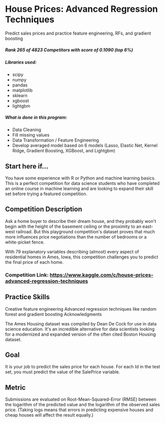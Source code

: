 # House Prices: Advanced Regression Techniques

Predict sales prices and practice feature engineering, RFs, and gradient boosting

##### Rank 265 of 4823 Competitors with score of 0.1090 (top 6%)

##### Libraries used:
-   scipy
-   numpy
-   pandas
-   matplotlib
-   sklearn
-   xgboost
-   lightgbm

##### What is done in this program:

-   Data Cleaning
-   Fill missing values
-   Data Transformation / Feature Engineering
-   Develop averaged model based on 6 models (Lasso, Elastic Net, Kernel Ridge, Gradient Boosting, XGBoost, and Lightgbm)

## Start here if...

You have some experience with R or Python and machine learning basics. This is a perfect competition for data science students who have completed an online course in machine learning and are looking to expand their skill set before trying a featured competition. 

## Competition Description



Ask a home buyer to describe their dream house, and they probably won't begin with the height of the basement ceiling or the proximity to an east-west railroad. But this playground competition's dataset proves that much more influences price negotiations than the number of bedrooms or a white-picket fence.

With 79 explanatory variables describing (almost) every aspect of residential homes in Ames, Iowa, this competition challenges you to predict the final price of each home.

### Competition Link: https://www.kaggle.com/c/house-prices-advanced-regression-techniques

## Practice Skills

Creative feature engineering 
Advanced regression techniques like random forest and gradient boosting
Acknowledgments

The Ames Housing dataset was compiled by Dean De Cock for use in data science education. It's an incredible alternative for data scientists looking for a modernized and expanded version of the often cited Boston Housing dataset. 

## Goal

It is your job to predict the sales price for each house. For each Id in the test set, you must predict the value of the SalePrice variable. 

## Metric

Submissions are evaluated on Root-Mean-Squared-Error (RMSE) between the logarithm of the predicted value and the logarithm of the observed sales price. (Taking logs means that errors in predicting expensive houses and cheap houses will affect the result equally.)